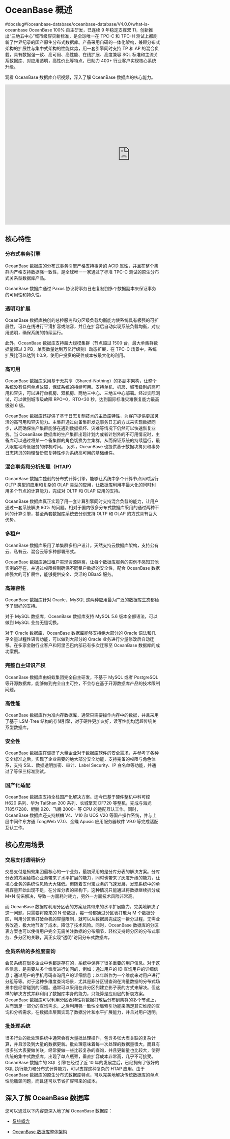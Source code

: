 # OceanBase 概述
#docslug#/oceanbase-database/oceanbase-database/V4.0.0/what-is-oceanbase
OceanBase 100% 自主研发，已连续 9 年稳定支撑双 11，创新推出“三地五中心”城市级容灾新标准，是全球唯一在 TPC-C 和 TPC-H 测试上都刷新了世界纪录的国产原生分布式数据库。产品采用自研的一体化架构，兼顾分布式架构的扩展性与集中式架构的性能优势，用一套引擎同时支持 TP 和 AP 的混合负载，具有数据强一致、高可用、高性能、在线扩展、高度兼容 SQL 标准和主流关系数据库、对应用透明，高性价比等特点，已助力 400+ 行业客户实现核心系统升级。

观看 OceanBase 数据库介绍视频，深入了解 OceanBase 数据库的核心能力。

<iframe height=456.188 width=811 src="https://gw.alipayobjects.com/mdn/ob_asset/afts/file/A*F-I6Q6-f95AAAAAAAAAAAAAAARQnAQ" frameborder=0 allowfullscreen="true"></iframe>

## 核心特性

### 分布式事务引擎

OceanBase 数据库的分布式事务引擎严格支持事务的 ACID 属性，并且在整个集群内严格支持数据强一致性，是全球唯一一家通过了标准 TPC-C 测试的原生分布式关系型数据库产品。

OceanBase 数据库通过 Paxos 协议将事务日志复制到多个数据副本来保证事务的可用性和持久性。

### 透明可扩展

OceanBase 数据库独创的总控服务和分区级负载均衡能力使系统具有极强的可扩展性，可以在线进行平滑扩容或缩容，并且在扩容后自动实现系统负载均衡，对应用透明，确保系统的持续运行。

此外，OceanBase 数据库支持超大规模集群（节点超过 1500 台，最大单集群数据量超过 3 PB，单表数量达到万亿行级别）动态扩展，在 TPC-C 场景中，系统扩展比可以达到 1:0.9，使用户投资的硬件成本被最大化的利用。

### 高可用

OceanBase 数据库采用基于无共享（Shared-Nothing）的多副本架构，让整个系统没有任何单点故障，保证系统的持续可用。支持单机、机房、城市级别的高可用和容灾，可以进行单机房、双机房、两地三中心、三地五中心部署。经过实际测试，可以做到城市级故障 RPO=0，RTO<30 秒，达到国际标准灾难恢复能力最高级别 6 级。

OceanBase 数据库还提供了基于日志复制技术的主备库特性，为客户提供更加灵活的高可用和容灾能力。主集群通过向备集群发送事务日志的方式来实现数据同步，从而确保生产集群能够在遇到数据损坏、灾难等情况下仍然可以快速恢复业务。当 OceanBase 数据库的生产集群出现计划内或者计划外的不可用情况时，主备库可以通过将某一个备集群的角色切换为主集群，从而保证系统的持续运行，最大限度地降低服务的停机时间。
另外，OceanBase 也提供基于数据块拷贝和事务日志拷贝的物理备份恢复特性作为系统高可用的基础组件。

### 混合事务和分析处理（HTAP）

OceanBase 数据库独创的分布式计算引擎，能够让系统中多个计算节点同时运行 OLTP 类型的应用和复杂的 OLAP 类型的应用，让数据库利用率最大化的同时利用多个节点的计算能力，完成对 OLTP 和 OLAP 应用的支持。

OceanBase 数据库真正实现了用一套计算引擎同时支持混合负载的能力，让用户通过一套系统解决 80% 的问题。相对于国内很多分布式数据库采用的通过两种不同的计算引擎，甚至两套数据库系统去分别支持 OLTP 和 OLAP 的方式具有巨大优势。

### 多租户

OceanBase 数据库采用了单集群多租户设计，天然支持云数据库架构，支持公有云、私有云、混合云等多种部署形式。

OceanBase 数据库通过租户实现资源隔离，让每个数据库服务的实例不感知其他实例的存在，并通过权限控制确保不同租户数据的安全性，配合 OceanBase 数据库强大的可扩展性，能够提供安全、灵活的 DBaaS 服务。

### 高兼容性

OceanBase 数据库针对 Oracle、MySQL 这两种应用最为广泛的数据库生态都给予了很好的支持。

对于 MySQL 数据库，OceanBase 数据库支持 MySQL 5.6 版本全部语法，可以做到 MySQL 业务无缝切换。

对于 Oracle 数据库，OceanBase 数据库能够支持绝大部分的 Oracle 语法和几乎全量过程性语言功能，可以做到大部分的 Oracle 业务进行少量修改后自动迁移。在多家金融行业客户和阿里巴巴内部已有多次迁移至 OceanBase 数据库的成功案例。

### 完整自主知识产权

OceanBase 数据库由蚂蚁集团完全自主研发，不基于 MySQL 或者 PostgreSQL 等开源数据库，能够做到完全自主可控，不会存在基于开源数据库产品的技术限制问题。

### 高性能

OceanBase 数据库作为准内存数据库，通常只需要操作内存中的数据，并且采用了基于 LSM-Tree 结构的存储引擎，对于硬件更加友好，读写性能均远超传统关系型数据库。

### 安全性

OceanBase 数据库在调研了大量企业对于数据库软件的安全需求，并参考了各种安全标准之后，实现了企业需要的绝大部分安全功能，支持完备的权限与角色体系，支持 SSL、数据透明加密、审计、Label Security、IP 白名单等功能，并通过了等保三标准测试。

### 国产化适配

OceanBase 数据库支持全栈国产化解决方案。迄今已基于硬件整机中科可控 H620 系列、华为 TaiShan 200 系列、长城擎天 DF720 等整机，完成与海光 7185/7280、鲲鹏 920、飞腾 2000+ 等 CPU 的适配互认工作。同时，OceanBase 数据库还支持麒麟 V4、V10 和 UOS V20 等国产操作系统，并与上层中间件东方通 TongWeb V7.0、金蝶 Apusic 应用服务器软件 V9.0 等完成适配互认工作。

## 核心应用场景

### 交易支付透明拆分

交易支付是蚂蚁集团最核心的一个业务，最初采用的是分库分表的解决方案。分库分表的方案给核心业务带来了水平扩展的能力，同时也带来了灰度升级的能力，让核心业务的系统性风险大大降低。但随着支付宝业务的飞速发展，发现系统中的单机容量开始出现不足，在分库分表的架构下，这种情况只能通过将数据继续拆分成 M*N 份来解决，导致一方面耗时耗力，另外一方面技术风险非常高。

而 OceanBase 数据库利用分区表的方案及其带来的水平扩展能力，完美地解决了这一问题。只需要将原来的 N 份数据，每一份都通过分区表打散为 M 个数据分区，利用分区表打破单机的容量限制，就可以从数据层完成这一拆分过程，无需业务改造，极大地节省了成本，降低了技术风险。同时，OceanBase 数据库的分区表方案也可以使得用户完全无需关注数据的分布细节，轻松支持跨分区的分布式事务、多分区的关联，真正实现“透明”访问分布式数据库。

### 会员系统的多维度查询

会员系统在很多企业中也都是存在的，系统中保存了很多重要的用户信息。对于这些信息，是需要从多个维度进行访问的，例如：通过用户的 ID 查询用户的详细信息；通过用户的手机号码查询用户的详细信息；以年龄作为一个维度来对用户进行分组等等。对于这种多维度查询场景，尤其是非分区键查询在海量数据的分布式场景中是经常碰到的问题。通常可以采用在非分区列建立影子表的方式来解决。但这样的解决方式并非利用了数据库本身的能力，只能算是应用层的折衷方案。OceanBase 数据库可以利用分区表特性将数据打散后分布到集群的多个节点上，从而满足一部分的查询需求，之后利用强一致性全局索引功能来满足其它维度的查询和分析需求，在数据库层面实现了数据分片和水平扩展能力，并且对用户透明。

### 批处理系统

很多行业的批处理系统中通常会有大量批处理操作，包含多张大表关联的复杂计算，并且涉及到大量的数据更新。批处理意味着每一次处理的数据量很大，而且有很多张大表要做关联，经常要做一些比较复杂的查询，并且更新量也比较大，使得传统的集中式数据库，出现了单点瓶颈，垂直扩容成本非常高，几乎不可接受。OceanBase 数据库的 SQL 引擎在经过了近 10 年的发展之后，已经拥有了很好的 SQL 执行能力和分布式计算能力，可以支撑这种复杂的 HTAP 应用。由于 OceanBase 数据库的原生分布式数据库特点，可以完美地解决传统数据库的单点性能瓶颈问题，而且还可以节省扩容带来的成本。

## 深入了解 OceanBase 数据库

您可以通过以下内容更深入地了解 OceanBase 数据库：

* [系统概念](2.basic-database-components.md)

* [OceanBase 数据库整体架构](../../5.concepts-of-oceanbase-database-system/1.architecture-of-oceanbase.md)
